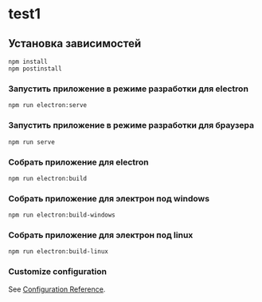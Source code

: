 # test1

## Установка зависимостей
```
npm install
npm postinstall
```

### Запустить приложение в режиме разработки для electron
```
npm run electron:serve
```

### Запустить приложение в режиме разработки для браузера
```
npm run serve
```

### Собрать приложение для electron
```
npm run electron:build
```

### Собрать приложение для электрон под windows
```
npm run electron:build-windows
```

### Собрать приложение для электрон под linux
```
npm run electron:build-linux
```


### Customize configuration
See [Configuration Reference](https://cli.vuejs.org/config/).
